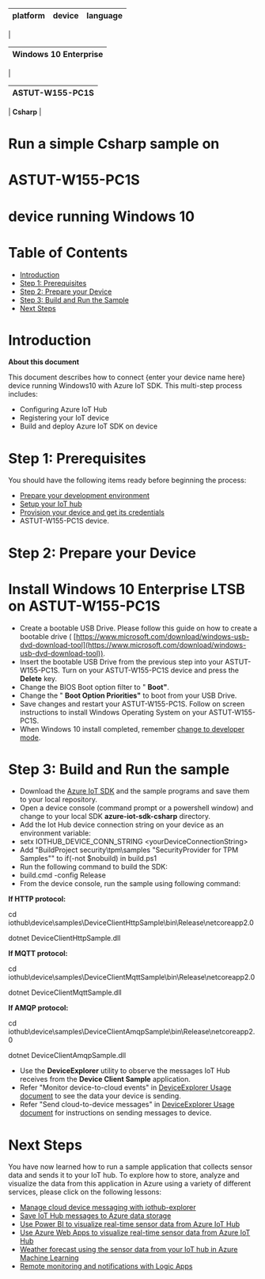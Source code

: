 | **platform** | **device** | **language** |
| --- | --- | --- |
|

| **Windows 10 Enterprise** |
| --- |

  |

| **ASTUT-W155-PC1S** |
| --- |

  | **Csharp** |

##
# Run a simple Csharp sample on

# ASTUT-W155-PC1S

# device running Windows 10

##
# Table of Contents

- [Introduction](https://github.com/Azure/azure-iot-device-ecosystem/blob/master/iotcertification/templates/template-windows-csharp.md#Introduction)
- [Step 1: Prerequisites](https://github.com/Azure/azure-iot-device-ecosystem/blob/master/iotcertification/templates/template-windows-csharp.md#Prerequisites)
- [Step 2: Prepare your Device](https://github.com/Azure/azure-iot-device-ecosystem/blob/master/iotcertification/templates/template-windows-csharp.md#PrepareDevice)
- [Step 3: Build and Run the Sample](https://github.com/Azure/azure-iot-device-ecosystem/blob/master/iotcertification/templates/template-windows-csharp.md#Build)
- [Next Steps](https://github.com/Azure/azure-iot-device-ecosystem/blob/master/iotcertification/templates/template-windows-csharp.md#NextSteps)

##
# Introduction

**About this document**

This document describes how to connect {enter your device name here} device running Windows10 with Azure IoT SDK. This multi-step process includes:

- Configuring Azure IoT Hub
- Registering your IoT device
- Build and deploy Azure IoT SDK on device

##
# Step 1: Prerequisites

You should have the following items ready before beginning the process:

- [Prepare your development environment](https://github.com/Azure/azure-iot-sdk-csharp/blob/master/doc/devbox_setup.md)
- [Setup your IoT hub](https://github.com/Azure/azure-iot-device-ecosystem/blob/master/setup_iothub.md)
- [Provision your device and get its credentials](https://github.com/Azure/azure-iot-device-ecosystem/blob/master/manage_iot_hub.md)
- ASTUT-W155-PC1S device.

##
# Step 2: Prepare your Device

##
# Install Windows 10 Enterprise LTSB on ASTUT-W155-PC1S

- Create a bootable USB Drive. Please follow this guide on how to create a bootable drive ( [https://www.microsoft.com/download/windows-usb-dvd-download-tool](https://www.microsoft.com/download/windows-usb-dvd-download-tool)).
- Insert the bootable USB Drive from the previous step into your ASTUT-W155-PC1S. Turn on your ASTUT-W155-PC1S device and press the  **Delete**  key.
- Change the BIOS Boot option filter to &quot; **Boot&quot;**.
- Change the &quot; **Boot Option Priorities&quot;**  to boot from your USB Drive.
- Save changes and restart your ASTUT-W155-PC1S. Follow on screen instructions to install Windows Operating System on your ASTUT-W155-PC1S.
- When Windows 10 install completed, remember [change to developer mode](https://blogs.msdn.microsoft.com/devschool/2015/05/06/windows-10-setting-the-developer-mode/).

##
# Step 3: Build and Run the sample

- Download the [Azure IoT SDK](https://github.com/Azure/azure-iot-sdk-csharp) and the sample programs and save them to your local repository.
- Open a device console (command prompt or a powershell window) and change to your local SDK **azure-iot-sdk-csharp** directory.
- Add the Iot Hub device connection string on your device as an environment variable:
-  setx IOTHUB\_DEVICE\_CONN\_STRING &lt;yourDeviceConnectionString&gt;
- Add &quot;BuildProject security\tpm\samples &quot;SecurityProvider for TPM Samples&quot;&quot; to if(-not $nobuild) in build.ps1
- Run the following command to build the SDK:
-  build.cmd -config Release
- From the device console, run the sample using following command:

**If HTTP protocol:**

  cd iothub\device\samples\DeviceClientHttpSample\bin\Release\netcoreapp2.0

  dotnet DeviceClientHttpSample.dll

**If MQTT protocol:**

  cd iothub\device\samples\DeviceClientMqttSample\bin\Release\netcoreapp2.0

  dotnet DeviceClientMqttSample.dll

**If AMQP protocol:**

  cd iothub\device\samples\DeviceClientAmqpSample\bin\Release\netcoreapp2.0

  dotnet DeviceClientAmqpSample.dll

- Use the **DeviceExplorer** utility to observe the messages IoT Hub receives from the **Device Client Sample** application.
- Refer &quot;Monitor device-to-cloud events&quot; in [DeviceExplorer Usage document](https://github.com/Azure/azure-iot-sdk-csharp/blob/master/tools/DeviceExplorer/doc/how_to_use_device_explorer.md) to see the data your device is sending.
- Refer &quot;Send cloud-to-device messages&quot; in [DeviceExplorer Usage document](https://github.com/Azure/azure-iot-sdk-csharp/blob/master/tools/DeviceExplorer/doc/how_to_use_device_explorer.md) for instructions on sending messages to device.

##
# Next Steps

You have now learned how to run a sample application that collects sensor data and sends it to your IoT hub. To explore how to store, analyze and visualize the data from this application in Azure using a variety of different services, please click on the following lessons:

- [Manage cloud device messaging with iothub-explorer](https://docs.microsoft.com/en-us/azure/iot-hub/iot-hub-explorer-cloud-device-messaging)
- [Save IoT Hub messages to Azure data storage](https://docs.microsoft.com/en-us/azure/iot-hub/iot-hub-store-data-in-azure-table-storage)
- [Use Power BI to visualize real-time sensor data from Azure IoT Hub](https://docs.microsoft.com/en-us/azure/iot-hub/iot-hub-live-data-visualization-in-power-bi)
- [Use Azure Web Apps to visualize real-time sensor data from Azure IoT Hub](https://docs.microsoft.com/en-us/azure/iot-hub/iot-hub-live-data-visualization-in-web-apps)
- [Weather forecast using the sensor data from your IoT hub in Azure Machine Learning](https://docs.microsoft.com/en-us/azure/iot-hub/iot-hub-weather-forecast-machine-learning)
- [Remote monitoring and notifications with Logic Apps](https://docs.microsoft.com/en-us/azure/iot-hub/iot-hub-monitoring-notifications-with-azure-logic-apps)